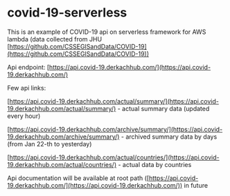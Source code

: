 # covid-19-serverless
This is an example of COVID-19 api on serverless framework for AWS lambda (data collected from JHU [https://github.com/CSSEGISandData/COVID-19](https://github.com/CSSEGISandData/COVID-19))

Api endpoint: [https://api.covid-19.derkachhub.com/](https://api.covid-19.derkachhub.com/)

Few api links:

[https://api.covid-19.derkachhub.com/actual/summary/](https://api.covid-19.derkachhub.com/actual/summary/) - actual summary data (updated every hour)

[https://api.covid-19.derkachhub.com/archive/summary/](https://api.covid-19.derkachhub.com/archive/summary/) - archived summary data by days (from Jan 22-th to yesterday)

[https://api.covid-19.derkachhub.com/actual/countries/](https://api.covid-19.derkachhub.com/actual/countries/) - actual data by countries

Api documentation will be available at root path ([https://api.covid-19.derkachhub.com/](https://api.covid-19.derkachhub.com/)) in future
